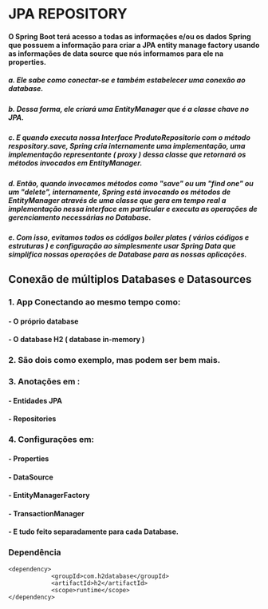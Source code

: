# JPA REPOSITORY
#### O Spring Boot terá acesso a todas as informações e/ou os dados Spring que possuem a informação para criar a JPA entity manage factory usando as informações de data source que nós informamos para ele na properties.
##### a. Ele sabe como conectar-se e também estabelecer uma conexão ao database.
##### b. Dessa forma, ele criará uma EntityManager que é a classe chave no JPA.
##### c. E quando executa nossa Interface ProdutoRepositorio com o método respository.save, Spring cria internamente uma implementação, uma implementação representante ( proxy ) dessa classe que retornará os métodos invocados em EntityManager.
##### d. Então, quando invocamos métodos como "save" ou um "find one" ou um "delete", internamente, Spring está invocando os métodos de EntityManager através de uma classe que gera em tempo real a implementação nessa interface em particular e executa as operações de gerenciamento necessárias no Database.
##### e. Com isso, evitamos todos os códigos boiler plates ( vários códigos e estruturas ) e configuração ao simplesmente usar Spring Data que simplifica nossas operações de Database para as nossas aplicações.
## Conexão de múltiplos Databases e Datasources
### 1. App Conectando ao mesmo tempo como:
#### - O próprio database
#### - O database H2 ( database in-memory )
### 2. São dois como exemplo, mas podem ser bem mais.
### 3. Anotações em :
#### - Entidades JPA
#### - Repositories
### 4. Configurações em:
#### - Properties
#### - DataSource
#### - EntityManagerFactory
#### - TransactionManager
#### - E tudo feito separadamente para cada Database.

### Dependência
````
<dependency>
			<groupId>com.h2database</groupId>
			<artifactId>h2</artifactId>
			<scope>runtime</scope>
</dependency>
````
